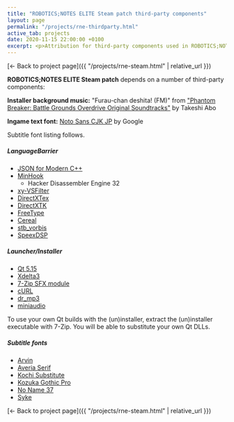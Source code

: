 ```yaml
---
title: "ROBOTICS;NOTES ELITE Steam patch third-party components"
layout: page
permalink: "/projects/rne-thirdparty.html"
active_tab: projects
date: 2020-11-15 22:00:00 +0100
excerpt: <p>Attribution for third-party components used in ROBOTICS;NOTES ELITE Steam patch</p>
---
```


[← Back to project page]({{ "/projects/rne-steam.html" | relative_url }})

**ROBOTICS;NOTES ELITE Steam patch** depends on a number of third-party components:

**Installer background music:** "Furau-chan deshita! (FM)" from ["Phantom Breaker: Battle Grounds Overdrive Original Soundtracks"](https://store.steampowered.com/app/329490/Phantom_Breaker_Battle_Grounds/) by Takeshi Abo

**Ingame text font:** [Noto Sans CJK JP](https://www.google.com/get/noto/) by Google

Subtitle font listing follows.

##### LanguageBarrier

- [JSON for Modern C++](https://github.com/nlohmann/json)
- [MinHook](https://github.com/TsudaKageyu/minhook)
  - Hacker Disassembler Engine 32
- [xy-VSFilter](https://github.com/Cyberbeing/xy-VSFilter/tree/3.0.0.306)
- [DirectXTex](https://github.com/microsoft/DirectXTex)
- [DirectXTK](https://github.com/microsoft/DirectXTK)
- [FreeType](https://www.freetype.org/)
- [Cereal](https://github.com/USCiLab/cereal)
- [stb_vorbis](https://github.com/nothings/stb)
- [SpeexDSP](https://www.speex.org)

##### Launcher/Installer

- [Qt 5.15](https://qt.io)
- [Xdelta3](http://xdelta.org)
- [7-Zip SFX module](https://7-zip.org/)
- [cURL](https://curl.haxx.se/)
- [dr_mp3](https://github.com/mackron/dr_libs)
- [miniaudio](https://github.com/dr-soft/miniaudio)

To use your own Qt builds with the (un)installer, extract the (un)installer executable with 7-Zip. You will be able to substitute your own Qt DLLs.

##### Subtitle fonts

- [Arvin](https://www.dafont.com/it/arvin.font)
- [Averia Serif](https://www.dafont.com/it/averia-serif.font)
- [Kochi Substitute](https://osdn.net/projects/efont/)
- [Kozuka Gothic Pro](https://fonts.adobe.com/fonts/kozuka-gothic-pro)
- [No Name 37](https://www.dafont.com/no-name-37.font)
- [Syke](https://thenorthernblock.co.uk/fonts/p/syke-regular)

[← Back to project page]({{ "/projects/rne-steam.html" | relative_url }})
